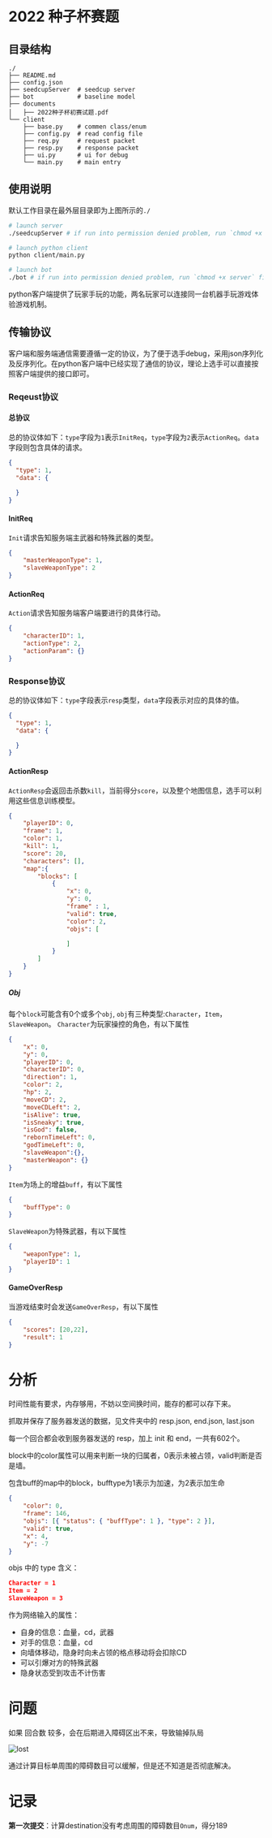 # 2022 种子杯赛题
## 目录结构

```
./
├── README.md
├── config.json
├── seedcupServer  # seedcup server
├── bot            # baseline model
├── documents
│   ├── 2022种子杯初赛试题.pdf
└── client
    ├── base.py    # commen class/enum
    ├── config.py  # read config file
    ├── req.py     # request packet
    ├── resp.py    # response packet
    ├── ui.py      # ui for debug
    └── main.py    # main entry
```



## 使用说明

默认工作目录在最外层目录即为上图所示的``./``
```bash
# launch server
./seedcupServer # if run into permission denied problem, run `chmod +x server` first

# launch python client
python client/main.py

# launch bot
./bot # if run into permission denied problem, run `chmod +x server` first
```

python客户端提供了玩家手玩的功能，两名玩家可以连接同一台机器手玩游戏体验游戏机制。



## 传输协议
客户端和服务端通信需要遵循一定的协议，为了便于选手debug，采用json序列化及反序列化。在python客户端中已经实现了通信的协议，理论上选手可以直接按照客户端提供的接口即可。

### Reqeust协议
#### 总协议
总的协议体如下：`type`字段为`1`表示`InitReq`，`type`字段为`2`表示`ActionReq`。`data`字段则包含具体的请求。
```json
{
  "type": 1,
  "data": {

  }
}
```
#### InitReq
`Init`请求告知服务端主武器和特殊武器的类型。

```json
{
    "masterWeaponType": 1,
    "slaveWeaponType": 2
}
```
#### ActionReq
`Action`请求告知服务端客户端要进行的具体行动。

```json
{
    "characterID": 1,
    "actionType": 2,
    "actionParam": {}
}
```

### Response协议
总的协议体如下：`type`字段表示`resp`类型，`data`字段表示对应的具体的值。
```json
{
  "type": 1,
  "data": {

  }
}
```
#### ActionResp
`ActionResp`会返回击杀数`kill`，当前得分`score`，以及整个地图信息，选手可以利用这些信息训练模型。

```json
{
    "playerID": 0,
    "frame": 1,
    "color": 1,
    "kill": 1,
    "score": 20,
    "characters": [],
    "map":{
        "blocks": [
            {
                "x": 0,
                "y": 0, 
                "frame" : 1,
                "valid": true,
                "color": 2,
                "objs": [

                ]
            }
        ]
    }
}
```
##### Obj
每个`block`可能含有0个或多个`obj`, `obj`有三种类型:`Character`，`Item`，`SlaveWeapon`。
`Character`为玩家操控的角色，有以下属性

```json
{
    "x": 0,
    "y": 0,
    "playerID": 0,
    "characterID": 0,
    "direction": 1,
    "color": 2,
    "hp": 2,
    "moveCD": 2,
    "moveCDLeft": 2,
    "isAlive": true,
    "isSneaky": true,
    "isGod": false,
    "rebornTimeLeft": 0,
    "godTimeLeft": 0,
    "slaveWeapon":{},
    "masterWeapon": {}
}
```
`Item`为场上的增益`buff`，有以下属性

```json
{
    "buffType": 0
}
```
`SlaveWeapon`为特殊武器，有以下属性

```json
{
    "weaponType": 1,
    "playerID": 1
}
```
#### GameOverResp
当游戏结束时会发送`GameOverResp`，有以下属性
```json
{
    "scores": [20,22],
    "result": 1
}
```



# 分析

时间性能有要求，内存够用，不妨以空间换时间，能存的都可以存下来。

抓取并保存了服务器发送的数据，见文件夹中的 resp.json, end.json, last.json

每一个回合都会收到服务器发送的 resp，加上 init 和 end，一共有602个。

block中的color属性可以用来判断一块的归属者，0表示未被占领，valid判断是否是墙。

包含buff的map中的block，bufftype为1表示为加速，为2表示加生命

```json
{
    "color": 0,
    "frame": 146,
    "objs": [{ "status": { "buffType": 1 }, "type": 2 }],
    "valid": true,
    "x": 4,
    "y": -7
}
```

objs 中的 type 含义：

```json
Character = 1
Item = 2
SlaveWeapon = 3
```



作为网络输入的属性：

- 自身的信息：血量，cd，武器
- 对手的信息：血量，cd
- 向墙体移动，隐⾝时向未占领的格点移动将会扣除CD
- 可以引爆对方的特殊武器
- 隐身状态受到攻击不计伤害



# 问题

如果 回合数 较多，会在后期进入障碍区出不来，导致输掉队局

![lost](lost.png)

通过计算目标单周围的障碍数目可以缓解，但是还不知道是否彻底解决。


# 记录

**第一次提交**：计算destination没有考虑周围的障碍数目`Onum`，得分189
